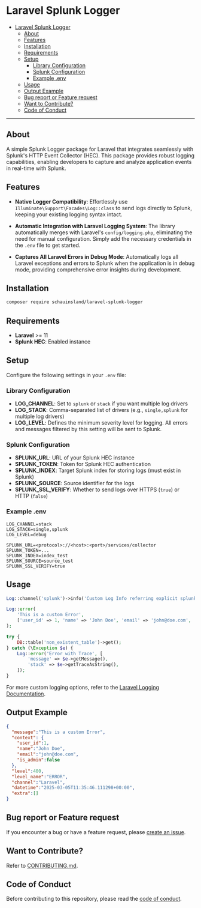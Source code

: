 # Laravel Splunk Logger

<!-- TOC -->
* [Laravel Splunk Logger](#laravel-splunk-logger)
  * [About](#about)
  * [Features](#features)
  * [Installation](#installation)
  * [Requirements](#requirements)
  * [Setup](#setup)
    * [Library Configuration](#library-configuration)
    * [Splunk Configuration](#splunk-configuration)
    * [Example .env](#example-env)
  * [Usage](#usage)
  * [Output Example](#output-example)
  * [Bug report or Feature request](#bug-report-or-feature-request)
  * [Want to Contribute?](#want-to-contribute)
  * [Code of Conduct](#code-of-conduct)
<!-- TOC -->

---

## About

A simple Splunk Logger package for Laravel that integrates seamlessly with Splunk's HTTP Event Collector (HEC). This package provides robust logging capabilities, enabling developers to capture and analyze application events in real-time with Splunk.

## Features

- **Native Logger Compatibility**:
Effortlessly use `Illuminate\Support\Facades\Log::class` to send logs directly to Splunk, keeping your existing logging syntax intact.

- **Automatic Integration with Laravel Logging System**:
The library automatically merges with Laravel's `config/logging.php`, eliminating the need for manual configuration. Simply add the necessary credentials in the `.env` file to get started.

- **Captures All Laravel Errors in Debug Mode**:
Automatically logs all Laravel exceptions and errors to Splunk when the application is in debug mode, providing comprehensive error insights during development.

## Installation

```bash
composer require schauinsland/laravel-splunk-logger
```

## Requirements

- **Laravel** >= 11
- **Splunk HEC**: Enabled instance

## Setup

Configure the following settings in your `.env` file:

### Library Configuration
- **LOG_CHANNEL**: Set to `splunk` or `stack` if you want multiple log drivers
- **LOG_STACK**: Comma-separated list of drivers (e.g., `single,splunk` for multiple log drivers)
- **LOG_LEVEL**: Defines the minimum severity level for logging. All errors and messages filtered by this setting will be sent to Splunk.

### Splunk Configuration
- **SPLUNK_URL**: URL of your Splunk HEC instance
- **SPLUNK_TOKEN**: Token for Splunk HEC authentication
- **SPLUNK_INDEX**: Target Splunk index for storing logs (must exist in Splunk)
- **SPLUNK_SOURCE**: Source identifier for the logs
- **SPLUNK_SSL_VERIFY**: Whether to send logs over HTTPS (`true`) or HTTP (`false`)

### Example .env

```dotenv
LOG_CHANNEL=stack
LOG_STACK=single,splunk
LOG_LEVEL=debug

SPLUNK_URL=<protocol>://<host>:<port>/services/collector
SPLUNK_TOKEN=...
SPLUNK_INDEX=index_test
SPLUNK_SOURCE=source_test
SPLUNK_SSL_VERIFY=true
```

## Usage

```php
Log::channel('splunk')->info('Custom Log Info referring explicit splunk');

Log::error(
    'This is a custom Error',
    ['user_id' => 1, 'name' => 'John Doe', 'email' => 'john@doe.com', 'is_admin' => false]
);

try {
    DB::table('non_existent_table')->get();
} catch (\Exception $e) {
    Log::error('Error with Trace', [
        'message' => $e->getMessage(),
        'stack' => $e->getTraceAsString(),
    ]);
}
```

For more custom logging options, refer to the [Laravel Logging Documentation](https://laravel.com/docs/11.x/logging#writing-log-messages).

## Output Example

```json
{
  "message":"This is a custom Error",
  "context": {
    "user_id":1,
    "name":"John Doe",
    "email":"john@doe.com",
    "is_admin":false
  },
  "level":400,
  "level_name":"ERROR",
  "channel":"Laravel",
  "datetime":"2025-03-05T11:35:46.111298+00:00",
  "extra":[]
}
```

## Bug report or Feature request

If you encounter a bug or have a feature request, please [create an issue](https://github.com/schauinsland/laravel-splunk-logger/issues).

## Want to Contribute?

Refer to [CONTRIBUTING.md](./docs/CONTRIBUTING.md).

## Code of Conduct

Before contributing to this repository, please read the [code of conduct](./docs/CODE_OF_CONDUCT.md).
